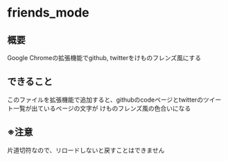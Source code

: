 # friends_mode

## 概要
Google Chromeの拡張機能でgithub, twitterをけものフレンズ風にする

## できること
このファイルを拡張機能で追加すると、githubのcodeページとtwitterのツイート一覧が出ているページの文字が
けものフレンズ風の色合いになる

## ※注意
片道切符なので、リロードしないと戻すことはできません
